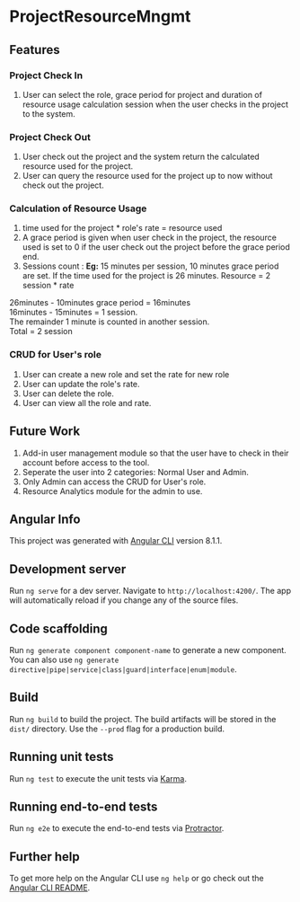 # ProjectResourceMngmt

## Features
### Project Check In
1. User can select the role, grace period for project and duration of resource usage calculation session when the user checks in the project to the system.

### Project Check Out
1. User check out the project and the system return the calculated resource used for the project.
2. User can query the resource used for the project up to now without check out the project.

### Calculation of Resource Usage
1. time used for the project * role's rate = resource used
2. A grace period is given when user check in the project, the resource used is set to 0 if the user check out the project before the grace period end.
3. Sessions count : 
**Eg:** 
15 minutes per session, 10 minutes grace period are set. If the time used for the project is 26 minutes.
Resource = 2 session * rate

26minutes - 10minutes grace period = 16minutes <br>
16minutes - 15minutes = 1 session. <br> 
The remainder 1 minute is counted in another session.<br>
Total = 2 session

### CRUD for User's role 
1. User can create a new role and set the rate for new role
2. User can update the role's rate.
3. User can delete the role.
4. User can view all the role and rate.

## Future Work
1. Add-in user management module so that the user have to check in their account before access to the tool.
2. Seperate the user into 2 categories: Normal User and Admin.
3. Only Admin can access the CRUD for User's role.
4. Resource Analytics module for the admin to use.

## Angular Info

This project was generated with [Angular CLI](https://github.com/angular/angular-cli) version 8.1.1.

## Development server

Run `ng serve` for a dev server. Navigate to `http://localhost:4200/`. The app will automatically reload if you change any of the source files.

## Code scaffolding

Run `ng generate component component-name` to generate a new component. You can also use `ng generate directive|pipe|service|class|guard|interface|enum|module`.

## Build

Run `ng build` to build the project. The build artifacts will be stored in the `dist/` directory. Use the `--prod` flag for a production build.

## Running unit tests

Run `ng test` to execute the unit tests via [Karma](https://karma-runner.github.io).

## Running end-to-end tests

Run `ng e2e` to execute the end-to-end tests via [Protractor](http://www.protractortest.org/).

## Further help

To get more help on the Angular CLI use `ng help` or go check out the [Angular CLI README](https://github.com/angular/angular-cli/blob/master/README.md).
